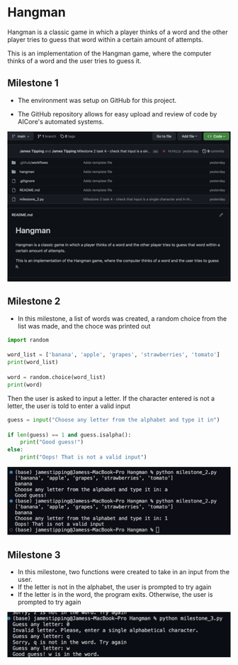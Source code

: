 # Hangman
Hangman is a classic game in which a player thinks of a word and the other player tries to guess that word within a certain amount of attempts.

This is an implementation of the Hangman game, where the computer thinks of a word and the user tries to guess it. 

## Milestone 1

- The environment was setup on GitHub for this project. 

- The GitHub repository allows for easy upload and review of code by AICore's automated systems.

![image of repository](./Screenshot%202023-02-22%20at%2002.27.03.png)

## Milestone 2

- In this milestone, a list of words was created, a random choice from the list was made, and the choce was printed out

```python
import random

word_list = ['banana', 'apple', 'grapes', 'strawberries', 'tomato']
print(word_list)

word = random.choice(word_list)
print(word)
```

Then the user is asked to input a letter. If the character entered is not a letter, the user is told to enter a valid input

```python
guess = input("Choose any letter from the alphabet and type it in")

if len(guess) == 1 and guess.isalpha():
    print("Good guess!")
else:
    print("Oops! That is not a valid input")
```

![image of program output](Screenshot%202023-03-10%20at%2017.59.11.png)

## Milestone 3

- In this milestone, two functions were created to take in an input from the user.
- If the letter is not in the alphabet, the user is prompted to try again
- If the letter is in the word, the program exits. Otherwise, the user is prompted to try again


![image of program input](/Screenshot%202023-03-13%20at%2022.01.38.png)

